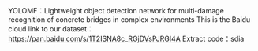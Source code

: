 YOLOMF：Lightweight object detection network for multi-damage recognition of concrete bridges in complex environments
This is the Baidu cloud link to our dataset：https://pan.baidu.com/s/1T2ISNA8c_RGjDVsPJRGl4A Extract code：sdia
